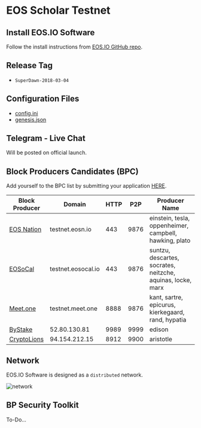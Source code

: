 # EOS Scholar Testnet

## Install EOS.IO Software

Follow the install instructions from [EOS.IO GitHub repo](https://github.com/EOSIO/eos).

## Release Tag

- `SuperDawn-2018-03-04`

## Configuration Files

- [config.ini](eos/data-dir/config.ini)
- [genesis.json](eos/genesis.json)

## Telegram - Live Chat

Will be posted on official launch.

## Block Producers Candidates (BPC)

Add yourself to the BPC list by submitting your application [HERE](https://docs.google.com/forms/d/1wUrzzyyzqQAPIGaikxrJEKq9iDnICO9bw4mkaXalu0Y).

| Block Producer                       | Domain             | HTTP | P2P  | Producer Name  |
|--------------------------------------|--------------------|------|------|----------------|
| [EOS Nation](https://eosnation.io)   | testnet.eosn.io    | 443  | 9876 | einstein, tesla, oppenheimer, campbell, hawking, plato
| [EOSoCal](https://eosocal.io)        | testnet.eosocal.io | 443  | 9876 | suntzu, descartes, socrates, neitzche, aquinas, locke, marx
| [Meet.one](https://meet.one/en)      | testnet.meet.one   | 8888 | 9876 | kant, sartre, epicurus, kierkegaard, rand, hypatia
| [ByStake](http://bystake.com/)       | 52.80.130.81	      | 9989 | 9999 | edison
| [CryptoLions](http://cryptolions.io) | 94.154.212.15	    | 8912 | 9900 | aristotle

## Network

EOS.IO Software is designed as a `distributed` network.

![network](https://cdn.buttercms.com/oihuotblToORkNDsbJqd)

## BP Security Toolkit

To-Do...
